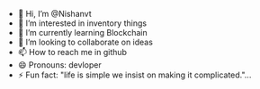 - 👋 Hi, I’m @Nishanvt
- 👀 I’m interested in inventory things
- 🌱 I’m currently learning Blockchain 
- 💞️ I’m looking to collaborate on ideas
- 📫 How to reach me in github
- 😄 Pronouns: devloper 
- ⚡ Fun fact: "life is simple we insist on making it complicated."...
